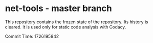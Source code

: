 # net-tools - master branch

This repository contains the frozen state of the repository.
Its history is cleared. It is used only for static code
analysis with Codacy.

Commit Time: 1726195842